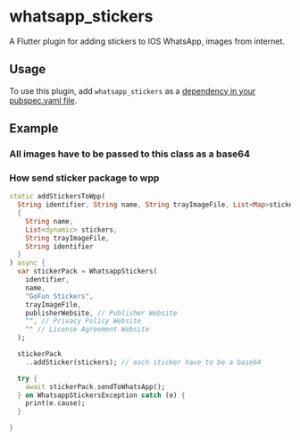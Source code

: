 # whatsapp_stickers

A Flutter plugin for adding stickers to IOS WhatsApp, images from internet.

## Usage

To use this plugin, add `whatsapp_stickers` as a [dependency in your pubspec.yaml file](https://flutter.io/platform-plugins/).

## Example

### All images have to be passed to this class as a base64

### How send sticker package to wpp

```dart
static addStickersToWpp(
  String identifier, String name, String trayImageFile, List<Map>stickers,
  {
    String name, 
    List<dynamic> stickers, 
    String trayImageFile, 
    String identifier
  }
) async {
  var stickerPack = WhatsappStickers(
    identifier,
    name,
    "GoFun Stickers",
    trayImageFile,
    publisherWebsite, // Publisher Website
    "", // Privacy Policy Website
    "" // License Agreement Website
  );

  stickerPack
    ..addSticker(stickers); // each sticker have to be a base64

  try {
    await stickerPack.sendToWhatsApp();
  } on WhatsappStickersException catch (e) {
    print(e.cause);
  }

}

```

